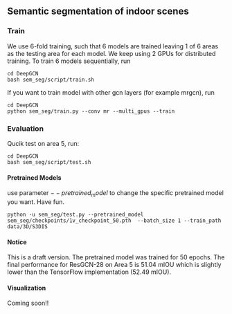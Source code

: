 ## Semantic segmentation of indoor scenes


### Train

We use 6-fold training, such that 6 models are trained leaving 1 of 6 areas as the testing area for each model. We keep using 2 GPUs for distributed training. To train 6 models sequentially, run
```
cd DeepGCN
bash sem_seg/script/train.sh
```
If you want to train model with other gcn layers (for example mrgcn), run
```
cd DeepGCN
python sem_seg/train.py --conv mr --multi_gpus --train
```

### Evaluation
Qucik test on area 5, run:

```
cd DeepGCN
bash sem_seg/script/test.sh
```

#### Pretrained Models

use parameter $--pretrained_model$ to change the specific pretrained model you want. Have fun.
```
python -u sem_seg/test.py --pretrained_model sem_seg/checkpoints/1v_checkpoint_50.pth  --batch_size 1 --train_path data/3D/S3DIS 
```

#### Notice

This is a draft version. The pretrained model was trained for 50 epochs. The final performance for ResGCN-28 on Area 5 is 51.04 mIOU which is slightly lower than the TensorFlow implementation (52.49 mIOU).

#### Visualization
Coming soon!! 